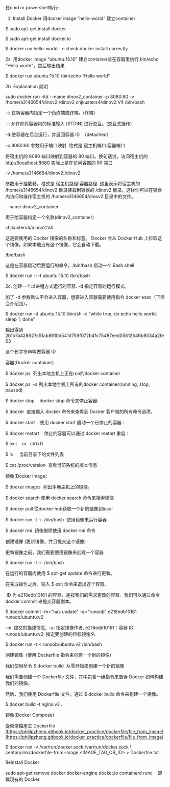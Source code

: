 
在cmd or powershell執行:

1. Install Docker 用docker image “hello-world” 建立container

$ sudo apt-get install docker

$ sudo apt-get install docker.io

$ docker run hello-world   <-check docker install correctly

2a  用docker image “ubuntu:15.10” 建立container並在容器里执行 bin/echo "Hello world"，然后输出结果

$ docker run ubuntu:15.10 /bin/echo “Hello world“

2b  Explanation 說明

sudo docker run -itd --name dinov2_container -p 8080:80 -v /home/a3146654/dinov2:/dinov2 chjkusters4/dinov2:V4 /bin/bash

-t: 在新容器内指定一个伪终端或终端。(终端)

-i: 允许你对容器内的标准输入 (STDIN) 进行交互。(交互式操作)

-d:使容器在后台运行，并返回容器 ID  （detached）

-p 8080:80 参数用于端口映射. 格式是 宿主机端口:容器端口

将宿主机的 8080 端口映射到容器的 80 端口。换句话说，访问宿主机的 [http://localhost:8080](http://localhost:8080) 实际上是在访问容器的 80 端口

-v /home/a3146654/dinov2:/dinov2

参数用于挂载卷，格式是 宿主机路径:容器路径. 这里表示将宿主机的 /home/a3146654/dinov2 目录挂载到容器的 /dinov2 目录。这样你可以在容器内访问和操作宿主机的 /home/a3146654/dinov2 目录中的文件。

--name dinov2_container

用于给容器指定一个名称(dinov2_container)

chjkusters4/dinov2:V4

这是要使用的 Docker 镜像的名称和标签。 Docker 会从 Docker Hub 上拉取这个镜像，如果本地没有这个镜像，它会自动下载。

/bin/bash

这是在容器启动后要运行的命令。/bin/bash 启动一个 Bash shell

$ docker run -i -t ubuntu:15.10 /bin/bash

2c. 创建一个以进程方式运行的容器. -d 指定容器的运行模式。

加了 -d 参数默认不会进入容器，想要进入容器需要使用指令 docker exec（下面会介绍到）。

$ docker run -d ubuntu:15.10 /bin/sh -c "while true; do echo hello world; sleep 1; done"

輸出得到2b1b7a428627c51ab8810d541d759f072b4fc75487eed05812646b8534a2fe63

这个长字符串叫做容器 ID

容器(Docker container)

$ docker ps  列出本地主机上正在run的docker container

$ docker ps  -a 列出本地主机上所有的docker container(running, stop, paused)

$ docker stop    docker stop 命令来停止容器:

$ docker  直接输入 docker 命令来查看到 Docker 客户端的所有命令选项。

$ docker start <container ID>   使用 docker start 启动一个已停止的容器：

$ docker restart <container ID>   停止的容器可以通过 docker restart 重启：

$ exit    or   ctrl+D  

$ ls     当前目录下的文件列表

$ cat /proc/version  查看当前系统的版本信息

镜像(Docker Image)

$ docker images  列出本地主机上的镜像。

$ docker search <image name>使用 docker search 命令来搜索镜像

$ docker pull <image name>從docker hub获取一个新的镜像到local

$ docker run -t -i <image name> /bin/bash  使用镜像来运行容器

$ docker rmi <image name> 镜像删除使用 docker rmi 命令

创建镜像 (更新镜像，并且提交这个镜像)

更新镜像之前，我们需要使用镜像来创建一个容器

$ docker run -t -i <image name> /bin/bash

在运行的容器内使用 $ apt-get update 命令进行更新。

在完成操作之后，输入 $ exit 命令来退出这个容器。

 ID 为 e218edb10161 的容器，是按我们的需求更改的容器。我们可以通过命令 docker commit 来提交容器副本。

$ docker commit -m="has update" -a="runoob" e218edb10161 runoob/ubuntu:v2

-m: 提交的描述信息,  -a: 指定镜像作者, e218edb10161：容器 ID. runoob/ubuntu:v2: 指定要创建的目标镜像名

$ docker run -t -i runoob/ubuntu:v2 /bin/bash   

创建镜像  (使用 Dockerfile 指令来创建一个新的镜像)

我们使用命令 $ docker build  从零开始来创建一个新的镜像

我们需要创建一个 Dockerfile 文件，其中包含一组指令来告诉 Docker 如何构建我们的镜像。

然后，我们使用 Dockerfile 文件，通过 $ docker build 命令来构建一个镜像。

$ docker build -t nginx:v3 .

镜像(Docker Compose)

從映像檔產生 Dockerfile [https://philipzheng.gitbook.io/docker_practice/dockerfile/file_from_image](https://philipzheng.gitbook.io/docker_practice/dockerfile/file_from_image)

$ docker run -v /var/run/docker.sock:/var/run/docker.sock \ centurylink/dockerfile-from-image <IMAGE_TAG_OR_ID> > Dockerfile.txt

Reinstall Docker

sudo apt-get remove docker docker-engine docker.io containerd runc    卸載現有的 Docker